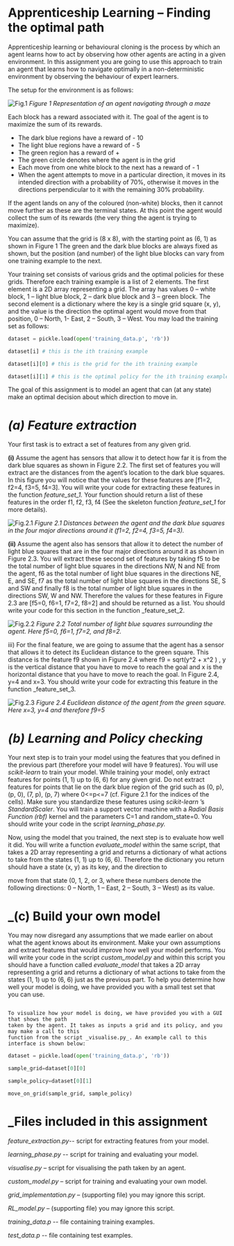 # Apprenticeship Learning – Finding the optimal path

Apprenticeship learning or behavioural cloning is the process by which an agent learns how
to act by observing how other agents are acting in a given environment. In this assignment
you are going to use this approach to train an agent that learns how to navigate optimally in
a non-deterministic environment by observing the behaviour of expert learners.

The setup for the environment is as follows:

![Fig.1](Figures/Maze.png)
*Figure 1 Representation of an agent navigating through a maze*

Each block has a reward associated with it. The goal of the agent is to maximize the sum of
its rewards.


* The dark blue regions have a reward of - 10
* The light blue regions have a reward of - 5
* The green region has a reward of +
* The green circle denotes where the agent is in the grid
* Each move from one white block to the next has a reward of - 1
* When the agent attempts to move in a particular direction, it moves in its intended
direction with a probability of 70%, otherwise it moves in the directions
perpendicular to it with the remaining 30% probability.

If the agent lands on any of the coloured (non-white) blocks, then it cannot move further as
these are the terminal states. At this point the agent would collect the sum of its rewards
(the very thing the agent is trying to maximize).


You can assume that the grid is (8 x 8), with the starting point as (6, 1) as shown in Figure
1 The green and the dark blue blocks are always fixed as shown, but the position (and
number) of the light blue blocks can vary from one training example to the next.

Your training set consists of various grids and the optimal policies for these grids. Therefore
each training example is a list of 2 elements. The first element is a 2D array representing a
grid. The array has values 0 – white block, 1 – light blue block, 2 – dark blue block and 3 –
green block. The second element is a dictionary where the key is a single grid square (x, y),
and the value is the direction the optimal agent would move from that position, 0 – North, 1- East, 2 – South, 3 – West. You may load the training set as follows:
``` python
dataset = pickle.load(open('training_data.p', 'rb'))

dataset[i] # this is the ith training example

dataset[i][0] # this is the grid for the ith training example

dataset[i][1] # this is the optimal policy for the ith training example
```

The goal of this assignment is to model an agent that can (at any state) make an optimal
decision about which direction to move in.

# _(a) Feature extraction_

Your first task is to extract a set of features from any given grid.

**(i)** Assume the agent has sensors that allow it to detect how far it is from the dark blue
squares as shown in Figure 2.2. The first set of features you will extract are the distances
from the agent’s location to the dark blue squares. In this figure you will notice that the
values for these features are [f1=2, f2=4, f3=5, f4=3]. You will write your code for extracting
these features in the function _feature_set_1._ Your function should return a list of these
features in the order f1, f2, f3, f4 (See the skeleton function _feature_set_1_ for more details).

![Fig.2.1](Figures/f1.png)
*Figure 2.1 Distances between the agent and the dark blue squares in the four major
directions around it (f1=2, f2=4, f3=5, f4=3).*

**(ii)** Assume the agent also has sensors that allow it to detect the number of light blue squares
that are in the four major directions around it as shown in Figure 2.3. You will extract these
second set of features by taking f5 to be the total number of light blue squares in the
directions NW, N and NE from the agent, f6 as the total number of light blue squares in the
directions NE, E, and SE, f7 as the total number of light blue squares in the directions SE, S
and SW and finally f8 is the total number of light blue squares in the directions SW, W and
NW. Therefore the values for these features in Figure 2.3 are [f5=0, f6=1, f7=2, f8=2] and
should be returned as a list. You should write your code for this section in the function
_feature_set_2.

![Fig.2.2](Figures/f2.png)
*Figure 2.2 Total number of light blue squares surrounding the agent. Here f5=0, f6=1, f7=2,
and f8=2.*

iii) For the final feature, we are going to assume that the agent has a sensor that allows it to
detect its Euclidean distance to the green square. This distance is the feature f9 shown in
Figure 2.4 where f9 = sqrt(y^2 + x^2 ) , y is the vertical distance that you have to move to reach
the goal and x is the horizontal distance that you have to move to reach the goal. In Figure
2.4, y=4 and x=3. You should write your code for extracting this feature in the function
_feature_set_3.

![Fig.2.3](Figures/f3.png)
*Figure 2.4 Euclidean distance of the agent from the green square. Here x=3, y=4 and
therefore f9=5*

# _(b) Learning and Policy checking_

Your next step is to train your model using the features that you defined in the previous part
(therefore your model will have 9 features). You will use _scikit-learn_ to train your model.
While training your model, only extract features for points (1, 1) up to (6, 6) for any given
grid. Do not extract features for points that lie on the dark blue region of the grid such as (0,
p), (p, 0), (7, p), (p, 7) where 0<=p<=7 (cf. Figure 2.1 for the indices of the cells). Make sure
you standardize these features using _scikit-learn_ ’s _StandardScaler_. You will train a support
vector machine with a _Radial Basis Function (rbf)_ kernel and the parameters C=1 and
random_state=0. You should write your code in the script _learning_phase.py._

Now, using the model that you trained, the next step is to evaluate how well it did. You will
write a function _evaluate_model_ within the same script, that takes a 2D array representing a
grid and returns a dictionary of what actions to take from the states (1, 1) up to (6, 6).
Therefore the dictionary you return should have a state (x, y) as its key, and the direction to


move from that state (0, 1, 2, or 3, where these numbers denote the following directions: 0 –
North, 1 – East, 2 – South, 3 – West) as its value.

# _(c) Build your own model

You may now disregard any assumptions that we made earlier on about what the agent
knows about its environment. Make your own assumptions and extract features that would
improve how well your model performs. You will write your code in the script
_custom_model.py_ and within this script you should have a function called _evaluate_model_
that takes a 2D array representing a grid and returns a dictionary of what actions to take
from the states (1, 1) up to (6, 6) just as the previous part. To help you determine how well
your model is doing, we have provided you with a small test set that you can use.


```Note

To visualize how your model is doing, we have provided you with a GUI that shows the path
taken by the agent. It takes as inputs a grid and its policy, and you may make a call to this
function from the script _visualise.py_. An example call to this interface is shown below:
```
``` python
dataset = pickle.load(open('training_data.p', 'rb'))

sample_grid=dataset[0][0]

sample_policy=dataset[0][1]

move_on_grid(sample_grid, sample_policy)
```

# _Files included in this assignment

*_feature_extraction.py_*-- script for extracting features from your model.

*_learning_phase.py_* -- script for training and evaluating your model.

*_visualise.py_* – script for visualising the path taken by an agent.

*_custom_model.py_* – script for training and evaluating your own model.

*_grid_implementation.py_* – (supporting file) you may ignore this script.

*_RL_model.py_* – (supporting file) you may ignore this script.

*_training_data.p_* -- file containing training examples.

*_test_data.p_* -- file containing test examples.


